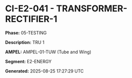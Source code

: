 # CI-E2-041 - TRANSFORMER-RECTIFIER-1

**Phase:** 05-TESTING

**Description:** TRU 1

**AMPEL:** AMPEL-01-TUW (Tube and Wing)

**Segment:** E2-ENERGY

**Generated:** 2025-08-25 17:27:29 UTC
